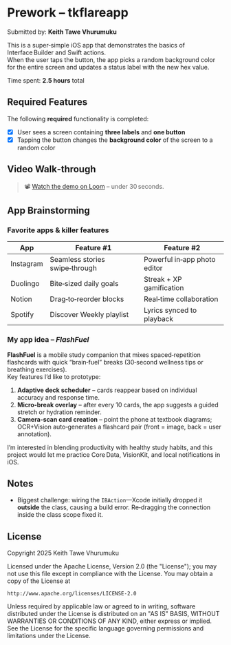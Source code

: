 # Prework – tkflareapp

Submitted by: **Keith Tawe Vhurumuku**

This is a super‑simple iOS app that demonstrates the basics of Interface Builder and Swift actions.  
When the user taps the button, the app picks a random background color for the entire screen and updates a status label with the new hex value.

Time spent: **2.5 hours** total

## Required Features

The following **required** functionality is completed:

- [x] User sees a screen containing **three labels** and **one button**
- [x] Tapping the button changes the **background color** of the screen to a random color

## Video Walk‑through

> 📽️ [Watch the demo on Loom](https://www.loom.com/share/a66435a0b31e43e3a2a165e2feec5e1b?sid=478b6c52-79a5-4eac-afc4-36874754c209) – under 30 seconds.

## App Brainstorming

### Favorite apps & killer features

| App | Feature #1 | Feature #2 |
|-----|------------|------------|
| Instagram | Seamless stories swipe‑through | Powerful in‑app photo editor |
| Duolingo | Bite‑sized daily goals | Streak + XP gamification |
| Notion | Drag‑to‑reorder blocks | Real‑time collaboration |
| Spotify | Discover Weekly playlist | Lyrics synced to playback |

### My app idea – *FlashFuel*

**FlashFuel** is a mobile study companion that mixes spaced‑repetition flashcards with quick “brain‑fuel” breaks (30‑second wellness tips or breathing exercises).  
Key features I’d like to prototype:

1. **Adaptive deck scheduler** – cards reappear based on individual accuracy and response time.  
2. **Micro‑break overlay** – after every 10 cards, the app suggests a guided stretch or hydration reminder.  
3. **Camera‑scan card creation** – point the phone at textbook diagrams; OCR+Vision auto‑generates a flashcard pair (front = image, back = user annotation).  

I’m interested in blending productivity with healthy study habits, and this project would let me practice Core Data, VisionKit, and local notifications in iOS.

## Notes

* Biggest challenge: wiring the `IBAction`—Xcode initially dropped it **outside** the class, causing a build error. Re‑dragging the connection inside the class scope fixed it.

## License
Copyright 2025 Keith Tawe Vhurumuku

Licensed under the Apache License, Version 2.0 (the "License");
you may not use this file except in compliance with the License.
You may obtain a copy of the License at

    http://www.apache.org/licenses/LICENSE-2.0

Unless required by applicable law or agreed to in writing, software
distributed under the License is distributed on an "AS IS" BASIS,
WITHOUT WARRANTIES OR CONDITIONS OF ANY KIND, either express or implied.
See the License for the specific language governing permissions and
limitations under the License.
